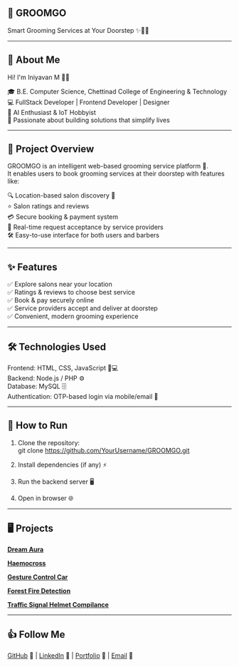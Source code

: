 ## 💈 GROOMGO  
Smart Grooming Services at Your Doorstep ✨💇‍♂️  

---

## 👋 About Me  
Hi! I'm Iniyavan M 👨‍💻  

🎓 B.E. Computer Science, Chettinad College of Engineering & Technology 
💻 FullStack Developer | Frontend Developer | Designer  
🤖 AI Enthusiast & IoT Hobbyist  
🚀 Passionate about building solutions that simplify lives  

---

## 📝 Project Overview  
GROOMGO is an intelligent web-based grooming service platform 💼.  
It enables users to book grooming services at their doorstep with features like:  

🔍 Location-based salon discovery 📍  
⭐ Salon ratings and reviews  
💳 Secure booking & payment system  
📲 Real-time request acceptance by service providers  
🛠️ Easy-to-use interface for both users and barbers  

---

## ✨ Features  
✅ Explore salons near your location  
✅ Ratings & reviews to choose best service  
✅ Book & pay securely online  
✅ Service providers accept and deliver at doorstep  
✅ Convenient, modern grooming experience  


---

## 🛠️ Technologies Used  
Frontend: HTML, CSS, JavaScript 🎨💻  
Backend: Node.js / PHP ⚙️  
Database: MySQL 🗄️  
Authentication: OTP-based login via mobile/email 🔑  

---

## 🚀 How to Run  
1. Clone the repository:  
   git clone https://github.com/YourUsername/GROOMGO.git

2. Install dependencies (if any) ⚡

3. Run the backend server 🖥️

4. Open in browser 🌐

---


##  🖥️ Projects
[**Dream Aura**](https://github.com/Iniiyavan/Dream-Aura/blob/main/README.md)

[**Haemocross**](https://github.com/Iniiyavan/HaemoCross/blob/main/README.md)

[**Gesture Control Car**](https://github.com/Iniiyavan/Gesture-Control/blob/main/README.md)

[**Forest Fire Detection**](https://github.com/Iniiyavan/Forest-Fire-Detection)

[**Traffic Signal Helmet Compilance**](https://github.com/Iniiyavan/Traffic-Signal-Helmet-Compilance/blob/main/README.md)



---

## 👍 Follow Me
[GitHub](https://github.com/Iniiyavan) 🐙 | [LinkedIn](https://www.linkedin.com/in/iniyavan-m-501b782b3) 🔗 | [Portfolio](#) 💼 | [Email](mailto:iniyavanoff@gmail.com) 📧 
   
